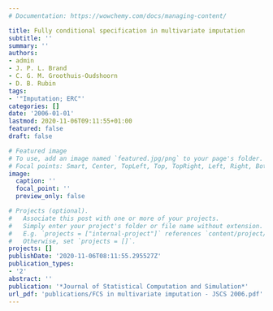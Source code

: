 ```yaml
---
# Documentation: https://wowchemy.com/docs/managing-content/

title: Fully conditional specification in multivariate imputation
subtitle: ''
summary: ''
authors:
- admin
- J. P. L. Brand
- C. G. M. Groothuis-Oudshoorn
- D. B. Rubin
tags:
- '"Imputation; ERC"'
categories: []
date: '2006-01-01'
lastmod: 2020-11-06T09:11:55+01:00
featured: false
draft: false

# Featured image
# To use, add an image named `featured.jpg/png` to your page's folder.
# Focal points: Smart, Center, TopLeft, Top, TopRight, Left, Right, BottomLeft, Bottom, BottomRight.
image:
  caption: ''
  focal_point: ''
  preview_only: false

# Projects (optional).
#   Associate this post with one or more of your projects.
#   Simply enter your project's folder or file name without extension.
#   E.g. `projects = ["internal-project"]` references `content/project/deep-learning/index.md`.
#   Otherwise, set `projects = []`.
projects: []
publishDate: '2020-11-06T08:11:55.295527Z'
publication_types:
- '2'
abstract: ''
publication: '*Journal of Statistical Computation and Simulation*'
url_pdf: 'publications/FCS in multivariate imputation - JSCS 2006.pdf'
---
```

